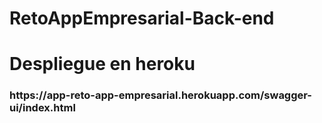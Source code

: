 # RetoAppEmpresarial-Back-end
# Despliegue en heroku
<h3>https://app-reto-app-empresarial.herokuapp.com/swagger-ui/index.html<h3/>
